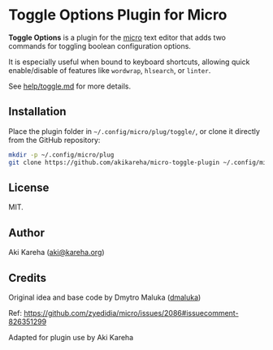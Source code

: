 # Toggle Options Plugin for Micro

**Toggle Options** is a plugin for
the [micro](https://micro-editor.github.io/) text editor that adds two
commands for toggling boolean configuration options.

It is especially useful when bound to keyboard shortcuts, allowing quick
enable/disable of features like `wordwrap`, `hlsearch`, or `linter`.

See [help/toggle.md](help/toggle.md) for more details.

## Installation

Place the plugin folder in `~/.config/micro/plug/toggle/`, or clone it
directly from the GitHub repository:

```sh
mkdir -p ~/.config/micro/plug
git clone https://github.com/akikareha/micro-toggle-plugin ~/.config/micro/plug/toggle
```

## License

MIT.

## Author

Aki Kareha (aki@kareha.org)

## Credits

Original idea and base code by Dmytro Maluka
([dmaluka](https://github.com/dmaluka))

Ref: https://github.com/zyedidia/micro/issues/2086#issuecomment-826351299

Adapted for plugin use by Aki Kareha

